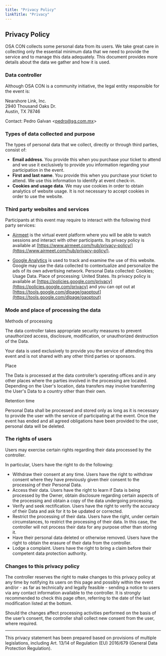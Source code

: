 ```yaml
---
title: "Privacy Policy"
linkTitle: "Privacy"
---
```


## Privacy Policy

OSA CON collects some personal data from its users. We take great care in collecting only the essential minimum data that we need to provide the service and to manage this data adequately. This document provides more details about the data we gather and how it is used.


### Data controller

Although OSA CON is a community initiative, the legal entity responsible for the event is: 

Nearshore Link, Inc. \
2940 Thousand Oaks Dr. \
Austin, TX 78746

Contact: Pedro Galvan &lt;[pedro@sg.com.mx](mailto:pedro@sg.com.mx)>


### Types of data collected and purpose

The types of personal data that we collect, directly or through third parties, consist of:

*   **Email address**. You provide this when you purchase your ticket to attend and we use it exclusively to provide you information regarding your participation in the event. 
*   **First and last name**. You provide this when you purchase your ticket to attend. We use this information to identify at event check-in.
*   **Cookies and usage data**. We may use cookies in order to obtain analytics of website usage. It is not necessary to accept cookies in order to use the website. 


### Third party websites and services

Participants at this event may require to interact with the following third party services:

*   [Airmeet](https://airmeet.com) is the virtual event platform where you will be able to watch sessions and interact with other participants. Its privacy policy is available at [https://www.airmeet.com/hub/privacy-policy/](https://www.airmeet.com/hub/privacy-policy/). 

*   [Google Analytics](https://google.com/analytics) is used to track and examine the use of this website. Google may use the data collected to contextualize and personalize the ads of its own advertising network. Personal Data collected: Cookies; Usage Data. Place of processing: United States. Its privacy policy is available at [https://policies.google.com/privacy](https://policies.google.com/privacy) and you can opt out at [https://tools.google.com/dlpage/gaoptout](https://tools.google.com/dlpage/gaoptout) 


### Mode and place of processing the data

Methods of processing

The data controller takes appropriate security measures to prevent unauthorized access, disclosure, modification, or unauthorized destruction of the Data.

Your data is used exclusively to provide you the service of attending this event and is not shared with any other third parties or sponsors.

Place

The Data is processed at the data controller’s operating offices and in any other places where the parties involved in the processing are located. Depending on the User's location, data transfers may involve transferring the User's Data to a country other than their own. 

Retention time

Personal Data shall be processed and stored only as long as it is necessary to provide the user with the service of participating at the event. Once the event has ended and all agreed obligations have been provided to the user, personal data will be deleted.


### The rights of users

Users may exercise certain rights regarding their data processed by the controller.

In particular, Users have the right to do the following:



*   Withdraw their consent at any time. Users have the right to withdraw consent where they have previously given their consent to the processing of their Personal Data.
*   Access their data. Users have the right to learn if Data is being processed by the Owner, obtain disclosure regarding certain aspects of the processing and obtain a copy of the data undergoing processing.
*   Verify and seek rectification. Users have the right to verify the accuracy of their Data and ask for it to be updated or corrected.
*   Restrict the processing of their data. Users have the right, under certain circumstances, to restrict the processing of their data. In this case, the controller will not process their data for any purpose other than storing it.
*   Have their personal data deleted or otherwise removed. Users have the right to obtain the erasure of their data from the controller.
*   Lodge a complaint. Users have the right to bring a claim before their competent data protection authority.


### Changes to this privacy policy

The controller reserves the right to make changes to this privacy policy at any time by notifying its users on this page and possibly within the event and/or - as far as technically and legally feasible - sending a notice to users via any contact information available to the controller. It is strongly recommended to check this page often, referring to the date of the last modification listed at the bottom.

Should the changes affect processing activities performed on the basis of the user’s consent, the controller shall collect new consent from the user, where required.



---


This privacy statement has been prepared based on provisions of multiple legislations, including Art. 13/14 of Regulation (EU) 2016/679 (General Data Protection Regulation).




